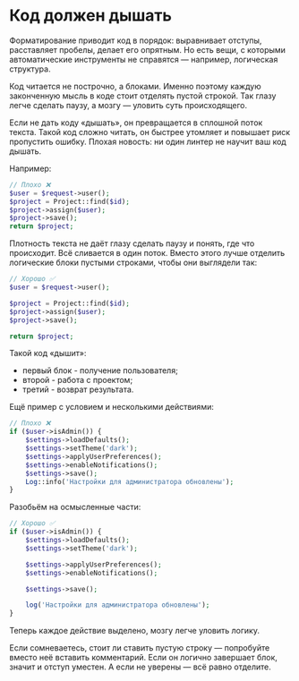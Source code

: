 # Код должен дышать

Форматирование приводит код в порядок: выравнивает отступы, расставляет пробелы, делает его опрятным.
Но есть вещи, с которыми автоматические инструменты не справятся — например, логическая структура.

Код читается не построчно, а блоками. Именно поэтому каждую законченную мысль в коде стоит отделять пустой строкой.
Так глазу легче сделать паузу, а мозгу — уловить суть происходящего.

Если не дать коду «дышать», он превращается в сплошной поток текста. Такой код сложно читать, он быстрее утомляет и повышает риск пропустить ошибку.
Плохая новость: ни один линтер не научит ваш код дышать.

Например:
```php
// Плохо ❌
$user = $request->user();
$project = Project::find($id);
$project->assign($user);
$project->save();
return $project;
```

Плотность текста не даёт глазу сделать паузу и понять, где что происходит. Всё сливается в один поток.
Вместо этого лучше отделить логические блоки пустыми строками, чтобы они выглядели так:

```php
// Хорошо ✅
$user = $request->user();

$project = Project::find($id);
$project->assign($user);
$project->save();

return $project;
```

Такой код «дышит»:
- первый блок - получение пользователя;
- второй - работа с проектом;
- третий - возврат результата.


Ещё пример с условием и несколькими действиями:

```php
// Плохо ❌
if ($user->isAdmin()) {
    $settings->loadDefaults();
    $settings->setTheme('dark');
    $settings->applyUserPreferences();
    $settings->enableNotifications();
    $settings->save();
    Log::info('Настройки для администратора обновлены');
}
```

Разобьём на осмысленные части:

```php
// Хорошо ✅
if ($user->isAdmin()) {
    $settings->loadDefaults();
    $settings->setTheme('dark');

    $settings->applyUserPreferences();
    $settings->enableNotifications();

    $settings->save();

    log('Настройки для администратора обновлены');
}
```

Теперь каждое действие выделено, мозгу легче уловить логику.

Если сомневаетесь, стоит ли ставить пустую строку — попробуйте вместо неё вставить комментарий.
Если он логично завершает блок, значит и отступ уместен. А если не уверены — всё равно отделите.
